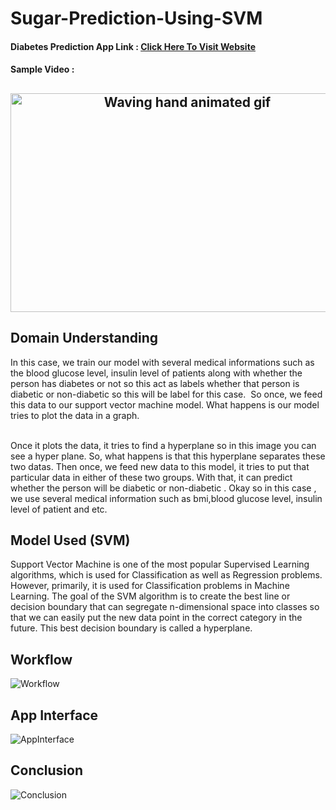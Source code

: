 # Sugar-Prediction-Using-SVM

#### Diabetes Prediction App Link : [Click Here To Visit Website](https://sugar-prediction-app.herokuapp.com)<br>

#### Sample Video :
<h2 align="center">
    <img src="https://github.com/CatalystsReachOut/Diabetes-Prediction-Using-SVM/blob/main/diabetess.gif" 
         alt="Waving hand animated gif"
         height=350"
         width="550" />
</h2>

## Domain Understanding
<p>In this case, we train our model with several medical informations such as the blood glucose level, insulin level of patients along with whether the person has diabetes or not so this act as labels whether that person is diabetic or non-diabetic so this will be label for this case. 
So once, we feed this data to our support vector machine model. What happens is our model tries to plot the data in a graph.</p><br> 
Once it plots the data, it tries to find a hyperplane so in this image you can see a hyper plane. So, what happens is that this hyperplane separates these two datas.
Then once, we feed  new data to this model, it tries to put that particular data in either of these two groups. With that, it can predict whether the person will be diabetic or non-diabetic .
Okay so in this case , we use several medical information such as bmi,blood glucose level, insulin level of patient and etc.<br>

## Model Used (SVM)
Support Vector Machine is one of the most popular Supervised Learning algorithms, which is used for Classification as well as Regression problems. 
However, primarily, it is used for Classification problems in Machine Learning.
The goal of the SVM algorithm is to create the best line or decision boundary that can segregate n-dimensional space into classes so that we can easily put the new data point in the correct category in the future. This best decision boundary is called a hyperplane.

## Workflow
![Workflow](https://github.com/CatalystsReachOut/Sugar-Prediction-Using-SVM/blob/main/WorkFlow.png)

## App Interface
![AppInterface](https://github.com/CatalystsReachOut/Sugar-Prediction-Using-SVM/blob/main/App%20Interface.png)

## Conclusion
![Conclusion](https://github.com/CatalystsReachOut/Sugar-Prediction-Using-SVM/blob/main/Conclusion.png)
